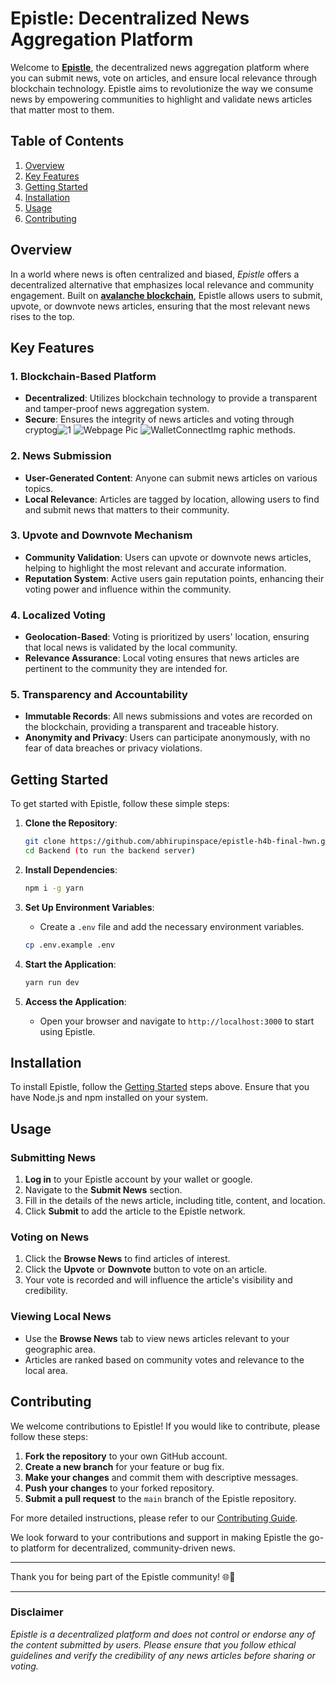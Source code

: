 

# **Epistle: Decentralized News Aggregation Platform**

Welcome to [**Epistle**](https://epistle.framer.website/), the decentralized news aggregation platform where you can submit news, vote on articles, and ensure local relevance through blockchain technology. Epistle aims to revolutionize the way we consume news by empowering communities to highlight and validate news articles that matter most to them.




## **Table of Contents**

1. [Overview](#overview)
2. [Key Features](#key-features)
3. [Getting Started](#getting-started)
4. [Installation](#installation)
5. [Usage](#usage)
6. [Contributing](#contributing)

## **Overview**

In a world where news is often centralized and biased, *Epistle* offers a decentralized alternative that emphasizes local relevance and community engagement. Built on [**avalanche blockchain**](-), Epistle allows users to submit, upvote, or downvote news articles, ensuring that the most relevant news rises to the top.

## **Key Features**

### **1. Blockchain-Based Platform**
- **Decentralized**: Utilizes blockchain technology to provide a transparent and tamper-proof news aggregation system.
- **Secure**: Ensures the integrity of news articles and voting through cryptog![1](https://github.com/abhirupinspace/epistle-h4b-final-hwn/assets/139789382/2aa126bc-c253-48be-9c97-bf890e83fb4d)
![Webpage Pic](https://github.com/abhirupinspace/epistle-h4b-final-hwn/assets/139789382/1ea69b95-3833-403f-af37-f81f70f594ca)
![WalletConnectImg](https://github.com/abhirupinspace/epistle-h4b-final-hwn/assets/139789382/4612285b-4b3b-49bb-8f0d-d931ad7fc6f7)
raphic methods.

### **2. News Submission**
- **User-Generated Content**: Anyone can submit news articles on various topics.
- **Local Relevance**: Articles are tagged by location, allowing users to find and submit news that matters to their community.

### **3. Upvote and Downvote Mechanism**
- **Community Validation**: Users can upvote or downvote news articles, helping to highlight the most relevant and accurate information.
- **Reputation System**: Active users gain reputation points, enhancing their voting power and influence within the community.

### **4. Localized Voting**
- **Geolocation-Based**: Voting is prioritized by users' location, ensuring that local news is validated by the local community.
- **Relevance Assurance**: Local voting ensures that news articles are pertinent to the community they are intended for.

### **5. Transparency and Accountability**
- **Immutable Records**: All news submissions and votes are recorded on the blockchain, providing a transparent and traceable history.
- **Anonymity and Privacy**: Users can participate anonymously, with no fear of data breaches or privacy violations.

## **Getting Started**

To get started with Epistle, follow these simple steps:

1. **Clone the Repository**:
    ```bash
    git clone https://github.com/abhirupinspace/epistle-h4b-final-hwn.git
    cd Backend (to run the backend server)
    ```

2. **Install Dependencies**:
    ```bash
    npm i -g yarn
    ```

3. **Set Up Environment Variables**:
    - Create a `.env` file and add the necessary environment variables.
    ```bash
    cp .env.example .env
    ```

4. **Start the Application**:
    ```bash
    yarn run dev
    ```

5. **Access the Application**:
    - Open your browser and navigate to `http://localhost:3000` to start using Epistle.

## **Installation**

To install Epistle, follow the [Getting Started](#getting-started) steps above. Ensure that you have Node.js and npm installed on your system.

## **Usage**

### **Submitting News**

1. **Log in** to your Epistle account by your wallet or google.
2. Navigate to the **Submit News** section.
3. Fill in the details of the news article, including title, content, and location.
4. Click **Submit** to add the article to the Epistle network.

### **Voting on News**

1. Click the **Browse News** to find articles of interest.
2. Click the **Upvote** or **Downvote** button to vote on an article.
3. Your vote is recorded and will influence the article's visibility and credibility.

### **Viewing Local News**

- Use the **Browse News** tab to view news articles relevant to your geographic area.
- Articles are ranked based on community votes and relevance to the local area.

## **Contributing**

We welcome contributions to Epistle! If you would like to contribute, please follow these steps:

1. **Fork the repository** to your own GitHub account.
2. **Create a new branch** for your feature or bug fix.
3. **Make your changes** and commit them with descriptive messages.
4. **Push your changes** to your forked repository.
5. **Submit a pull request** to the `main` branch of the Epistle repository.

For more detailed instructions, please refer to our [Contributing Guide](CONTRIBUTING.md).




We look forward to your contributions and support in making Epistle the go-to platform for decentralized, community-driven news.

---

Thank you for being part of the Epistle community! 🌐📰

---

### **Disclaimer**
*Epistle is a decentralized platform and does not control or endorse any of the content submitted by users. Please ensure that you follow ethical guidelines and verify the credibility of any news articles before sharing or voting.*
